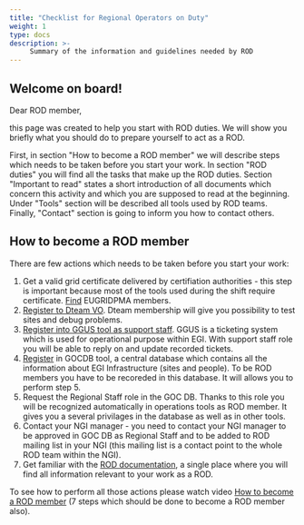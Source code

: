 ```yaml
---
title: "Checklist for Regional Operators on Duty"
weight: 1
type: docs
description: >-
     Summary of the information and guidelines needed by ROD
---
```


## Welcome on board!

Dear ROD member,

this page was created to help you start with ROD duties. We will show you
briefly what you should do to prepare yourself to act as a ROD.

First, in section "How to become a ROD member" we will describe steps which
needs to be taken before you start your work. In section "ROD duties" you will
find all the tasks that make up the ROD duties. Section "Important to read"
states a short introduction of all documents which concern this activity and
which you are supposed to read at the beginning. Under "Tools" section will be
described all tools used by ROD teams. Finally,  "Contact" section is going to
inform you how to contact others.

## How to become a ROD member

There are few actions which needs to be taken before you start your work:

1. Get a valid grid certificate delivered by certifiation authorities - this
   step is important because most of the tools used during the shift require
   certificate. [Find](http://www.eugridpma.org/members/worldmap/) EUGRIDPMA
   members.
2. [Register to Dteam VO](https://voms2.hellasgrid.gr:8443/voms/dteam/). Dteam
   membership will give you possibility to test sites and debug problems.
3. [Register into GGUS tool as support staff](https://docs.egi.eu/internal/helpdesk/account-and-privileges/#getting-supporter-privileges).
   GGUS is a ticketing system which is used for operational purpose within EGI.
   With support staff role you will be able to reply on and update recorded
   tickets.
4. [Register](https://goc.egi.eu/portal/index.php?Page_Type=Role_Requests) in
   GOCDB tool, a central database which contains all the information about EGI
   Infrastructure (sites and people). To be ROD members you have to be
   recoreded in this database. It will allows you to perform step 5.
5. Request the Regional Staff role in the GOC DB. Thanks to this role you will
   be recognized automatically in operations tools as ROD member. It gives you
   a several privilages in the database as well as in other tools.
6. Contact your NGI manager - you need to contact your NGI manager to be
   approved in GOC DB as Regional Staff and to be added to ROD mailing list in
   your NGI (this mailing list is a contact point to the whole ROD team within
   the NGI).
7. Get familiar with the [ROD documentation](../../rod), a single place where
   you will find all information relevant to your work as a ROD.

To see how to perform all those actions please watch video
[How to become a ROD member](http://www.youtube.com/watch?v=p-SrqJMDlOo) (7
steps which should be done to become a ROD member also).
